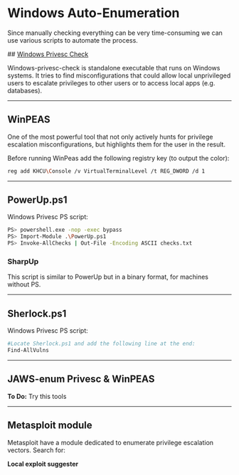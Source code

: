 # Windows Auto-Enumeration

Since manually checking everything can be very time-consuming we can use various scripts to automate the process.

## [Windows Privesc Check](https://github.com/pentestmonkey/windows-privesc-check)

Windows-privesc-check is standalone executable that runs on Windows systems. It tries to find misconfigurations that could allow local unprivileged users to escalate privileges to other users or to access local apps (e.g. databases).

_____

## WinPEAS

One of the most powerful tool that not only actively hunts for privilege escalation misconfigurations, but highlights them for the user in the result.

Before running WinPeas add the following registry key (to output the color):

```bash
reg add KHCU\Console /v VirtualTerminalLevel /t REG_DWORD /d 1
```

_____

## PowerUp.ps1

Windows Privesc PS script:
```bash
PS> powershell.exe -nop -exec bypass
PS> Import-Module .\PowerUp.ps1
PS> Invoke-AllChecks | Out-File -Encoding ASCII checks.txt
```

### SharpUp

This script is similar to PowerUp but in a binary format, for machines without PS.
______

## Sherlock.ps1

Windows Privesc PS script:

```bash
#Locate Sherlock.ps1 and add the following line at the end:
Find-AllVulns
```

_____

## JAWS-enum Privesc & WinPEAS

**To Do:** Try this tools

_____

## Metasploit module

Metasploit have a module dedicated to enumerate privilege escalation vectors. Search for:

**Local exploit suggester**
